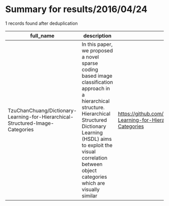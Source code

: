 
# Summary for results/2016/04/24
    
1 records found after deduplication

| full_name | description | html_url | matched_list | matched_count | pushed_at | size | stargazers_count | language | forks_count | vul_ids |
|--------------------------------------------------------------------------------|------------------------------------------------------------------------------------------------------------------------------------------------------------------------------------------------------------------------------------------------------------------|---------------------------------------------------------------------------------------------------|----------------|-----------------|---------------------------|--------|--------------------|------------|---------------|-----------|
| TzuChanChuang/Dictionary-Learning-for-Hierarchical-Structured-Image-Categories | In this paper, we proposed a novel sparse coding based image classification approach in a hierarchical structure. Hierarchical Structured Dictionary Learning (HSDL) aims to exploit the visual correlation between object categories which are visually similar | https://github.com/TzuChanChuang/Dictionary-Learning-for-Hierarchical-Structured-Image-Categories | ['exploit'] | 1 | 2016-04-24 17:18:30+00:00 | 6708 | 4 | Matlab | 2 | [] |
